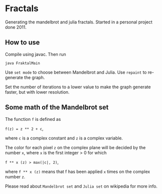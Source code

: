 # Fractals

Generating the mandelbrot and julia fractals. Started in a personal project done 2011.

## How to use

Compile using javac. Then run

``java FraktalMain``

Use ``set mode`` to choose between Mandelbrot and Julia. Use ``repaint`` to re-generate the graph.

Set the number of iterations to a lower value to make the graph generate faster, but with lower resolution.

## Some math of the Mandelbrot set

The function `f` is defined as

``f(z) = z ** 2 + c``,

where `c` is a complex constant and `z` is a complex variable.

The color for each pixel `z` on the complex plane will be decided by the number `x`, where `x` is the first integer > 0 for which

``f ** x (z) > max(|c|, 2)``,

where ``f ** x (z)`` means that f has been applied `x` times on the complex number `z`.


Please read about ``Mandelbrot set`` and ``Julia set`` on wikipedia for more info.
